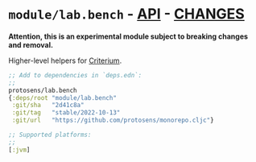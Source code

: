 # `module/lab.bench` - [API](doc/API.md)  - [CHANGES](doc/changelog.md)

**Attention, this is an experimental module subject to breaking changes and removal.**

Higher-level helpers for [Criterium](https://github.com/hugoduncan/criterium).

```clojure
;; Add to dependencies in `deps.edn`:
;;
protosens/lab.bench
{:deps/root "module/lab.bench"
 :git/sha   "2d41c8a"
 :git/tag   "stable/2022-10-13"
 :git/url   "https://github.com/protosens/monorepo.cljc"}
```

```clojure
;; Supported platforms:
;;
[:jvm]
```

